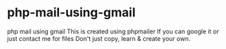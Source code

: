 # php-mail-using-gmail
php mail using gmail
This is created using phpmailer
If you can google it or just contact me for files
Don't just copy, learn & create your own.
